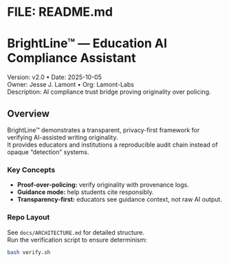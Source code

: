 # FILE: README.md
# BrightLine™ — Education AI Compliance Assistant
Version: v2.0 • Date: 2025-10-05  
Owner: Jesse J. Lamont • Org: Lamont-Labs  
Description: AI compliance trust bridge proving originality over policing.

## Overview
BrightLine™ demonstrates a transparent, privacy-first framework for verifying AI-assisted writing originality.  
It provides educators and institutions a reproducible audit chain instead of opaque “detection” systems.

### Key Concepts
- **Proof-over-policing:** verify originality with provenance logs.  
- **Guidance mode:** help students cite responsibly.  
- **Transparency-first:** educators see guidance context, not raw AI output.

### Repo Layout
See `docs/ARCHITECTURE.md` for detailed structure.  
Run the verification script to ensure determinism:
```bash
bash verify.sh
